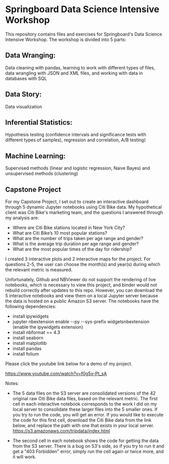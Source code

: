 # Springboard Data Science Intensive Workshop

This repository contains files and exercises for Springboard's Data Science Intensive Workshop. The workshop is divided into 5 parts:
      
## Data Wranging: 
Data cleaning with pandas, learning to work with different types of files, data wrangling with JSON and XML files, and working with data in databases with SQL

## Data Story: 
Data visualization
  
## Inferential Statistics: 
Hypothesis testing (confidence intervals and significance tests with different types of samples), regression and correlation, A/B testing)

## Machine Learning: 
Supervised methods (linear and logistic regression, Naive Bayes) and unsupervised methods (clustering)

## Capstone Project
For my Capstone Project, I set out to create an interactive dashboard through 5 dynamic Jupyter notebooks using Citi Bike data. My hypothetical client was Citi Bike's marketing team, and the questions I answered through my analysis are:
-	Where are Citi Bike stations located in New York City?
-	What are Citi Bike’s 10 most popular stations?
-	What are the number of trips taken per age range and gender?
-	What is the average trip duration per age range and gender?
-	What are the most popular times of the day for ridership?

I created 3 interactive plots and 2 interactive maps for the project. For questions 2-5, the user can choose the month(s) and year(s) during which the relevant metric is measured.

Unfortunately, Github and NBViewer do not support the rendering of live notebooks, which is necessary to view this project, and binder would not rebuild correctly after updates to this repo. However, you can download the 5 interactive notebooks and view them on a local Jupyter server because the data is hosted on a public Amazon S3 server. The notebooks have the following dependencies:
- install ipywidgets
- jupyter nbextension enable --py --sys-prefix widgetsnbextension (enable the ipywidgets extension)
- install nbformat == 4.3
- install seaborn
- install matplotlib
- install pandas
- install folium

Please click the youtube link below for a demo of my project.

https://www.youtube.com/watch?v=f0g5v-Pt_sA

Notes: 
* The 5 data files on the S3 server are consolidated versions of the 42 original raw Citi Bike data files, based on the relevant metric. The first cell in each interactive notebook corresponds to the work I did on my local server to consolidate these larger files into the 5 smaller ones. If you try to run the code, you will get an error. If you would like to execute the code for this first cell, download the Citi Bike data from the link below, and replace the path with one that exists in your local server.
https://s3.amazonaws.com/tripdata/index.html

* The second cell in each notebook shows the code for getting the data from the S3 server. There is a bug on S3's side, so if you try to run it and get a "403 Forbidden" error, simply run the cell again or twice more, and it will work.
